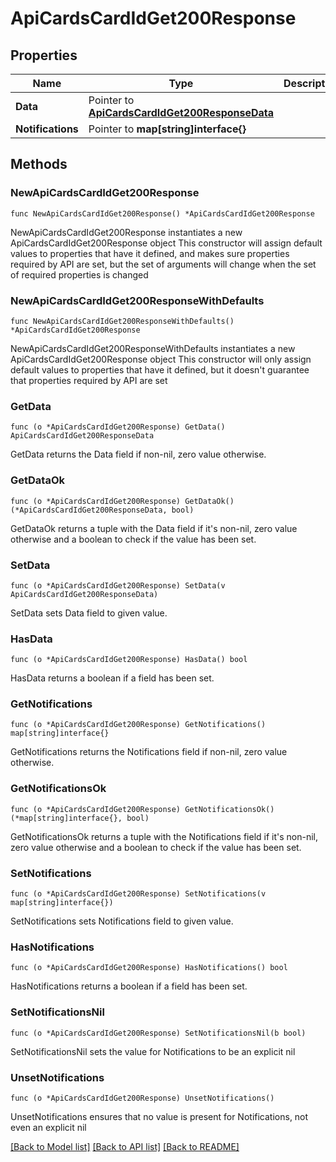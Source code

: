 # ApiCardsCardIdGet200Response

## Properties

Name | Type | Description | Notes
------------ | ------------- | ------------- | -------------
**Data** | Pointer to [**ApiCardsCardIdGet200ResponseData**](ApiCardsCardIdGet200ResponseData.md) |  | [optional] 
**Notifications** | Pointer to **map[string]interface{}** |  | [optional] 

## Methods

### NewApiCardsCardIdGet200Response

`func NewApiCardsCardIdGet200Response() *ApiCardsCardIdGet200Response`

NewApiCardsCardIdGet200Response instantiates a new ApiCardsCardIdGet200Response object
This constructor will assign default values to properties that have it defined,
and makes sure properties required by API are set, but the set of arguments
will change when the set of required properties is changed

### NewApiCardsCardIdGet200ResponseWithDefaults

`func NewApiCardsCardIdGet200ResponseWithDefaults() *ApiCardsCardIdGet200Response`

NewApiCardsCardIdGet200ResponseWithDefaults instantiates a new ApiCardsCardIdGet200Response object
This constructor will only assign default values to properties that have it defined,
but it doesn't guarantee that properties required by API are set

### GetData

`func (o *ApiCardsCardIdGet200Response) GetData() ApiCardsCardIdGet200ResponseData`

GetData returns the Data field if non-nil, zero value otherwise.

### GetDataOk

`func (o *ApiCardsCardIdGet200Response) GetDataOk() (*ApiCardsCardIdGet200ResponseData, bool)`

GetDataOk returns a tuple with the Data field if it's non-nil, zero value otherwise
and a boolean to check if the value has been set.

### SetData

`func (o *ApiCardsCardIdGet200Response) SetData(v ApiCardsCardIdGet200ResponseData)`

SetData sets Data field to given value.

### HasData

`func (o *ApiCardsCardIdGet200Response) HasData() bool`

HasData returns a boolean if a field has been set.

### GetNotifications

`func (o *ApiCardsCardIdGet200Response) GetNotifications() map[string]interface{}`

GetNotifications returns the Notifications field if non-nil, zero value otherwise.

### GetNotificationsOk

`func (o *ApiCardsCardIdGet200Response) GetNotificationsOk() (*map[string]interface{}, bool)`

GetNotificationsOk returns a tuple with the Notifications field if it's non-nil, zero value otherwise
and a boolean to check if the value has been set.

### SetNotifications

`func (o *ApiCardsCardIdGet200Response) SetNotifications(v map[string]interface{})`

SetNotifications sets Notifications field to given value.

### HasNotifications

`func (o *ApiCardsCardIdGet200Response) HasNotifications() bool`

HasNotifications returns a boolean if a field has been set.

### SetNotificationsNil

`func (o *ApiCardsCardIdGet200Response) SetNotificationsNil(b bool)`

 SetNotificationsNil sets the value for Notifications to be an explicit nil

### UnsetNotifications
`func (o *ApiCardsCardIdGet200Response) UnsetNotifications()`

UnsetNotifications ensures that no value is present for Notifications, not even an explicit nil

[[Back to Model list]](../README.md#documentation-for-models) [[Back to API list]](../README.md#documentation-for-api-endpoints) [[Back to README]](../README.md)


